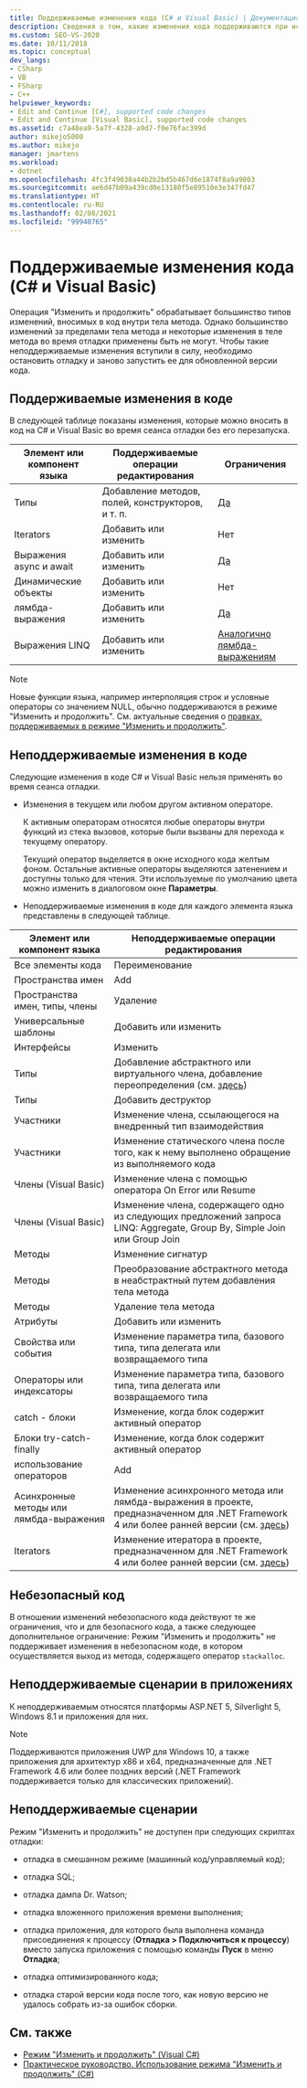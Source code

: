 ```yaml
---
title: Поддерживаемые изменения кода (C# и Visual Basic) | Документация Майкрософт
description: Сведения о том, какие изменения кода поддерживаются при использовании функции "Изменить и продолжить" при отладке проекта на C# или Visual Basic в Visual Studio.
ms.custom: SEO-VS-2020
ms.date: 10/11/2018
ms.topic: conceptual
dev_langs:
- CSharp
- VB
- FSharp
- C++
helpviewer_keywords:
- Edit and Continue [C#], supported code changes
- Edit and Continue [Visual Basic], supported code changes
ms.assetid: c7a48ea9-5a7f-4328-a9d7-f0e76fac399d
author: mikejo5000
ms.author: mikejo
manager: jmartens
ms.workload:
- dotnet
ms.openlocfilehash: 4fc3f49038a44b2b2bd5b467d6e1874f8a9a9803
ms.sourcegitcommit: ae6d47b09a439cd0e13180f5e89510e3e347fd47
ms.translationtype: HT
ms.contentlocale: ru-RU
ms.lasthandoff: 02/08/2021
ms.locfileid: "99940765"
---
```

# <a name="supported-code-changes-c-and-visual-basic"></a>Поддерживаемые изменения кода (C# и Visual Basic)
Операция "Изменить и продолжить" обрабатывает большинство типов изменений, вносимых в код внутри тела метода. Однако большинство изменений за пределами тела метода и некоторые изменения в теле метода во время отладки применены быть не могут. Чтобы такие неподдерживаемые изменения вступили в силу, необходимо остановить отладку и заново запустить ее для обновленной версии кода.

## <a name="supported-changes-to-code"></a>Поддерживаемые изменения в коде

В следующей таблице показаны изменения, которые можно вносить в код на C# и Visual Basic во время сеанса отладки без его перезапуска.

|Элемент или компонент языка|Поддерживаемые операции редактирования|Ограничения|
|-|-|-|
|Типы|Добавление методов, полей, конструкторов, и т. п.|[Да](https://github.com/dotnet/roslyn/blob/master/docs/wiki/EnC-Supported-Edits.md)|
|Iterators|Добавить или изменить|Нет|
|Выражения async и await|Добавить или изменить|[Да](https://github.com/dotnet/roslyn/blob/master/docs/wiki/EnC-Supported-Edits.md)|
|Динамические объекты|Добавить или изменить|Нет|
|лямбда-выражения|Добавить или изменить|[Да](https://github.com/dotnet/roslyn/blob/master/docs/wiki/EnC-Supported-Edits.md)|
|Выражения LINQ|Добавить или изменить|[Аналогично лямбда-выражениям](https://github.com/dotnet/roslyn/blob/master/docs/wiki/EnC-Supported-Edits.md)|

> [!NOTE]
> Новые функции языка, например интерполяция строк и условные операторы со значением NULL, обычно поддерживаются в режиме "Изменить и продолжить". См. актуальные сведения о [правках, поддерживаемых в режиме "Изменить и продолжить"](https://github.com/dotnet/roslyn/blob/master/docs/wiki/EnC-Supported-Edits.md).

## <a name="unsupported-changes-to-code"></a>Неподдерживаемые изменения в коде
 Следующие изменения в коде C# и Visual Basic нельзя применять во время сеанса отладки.

- Изменения в текущем или любом другом активном операторе.

     К активным операторам относятся любые операторы внутри функций из стека вызовов, которые были вызваны для перехода к текущему оператору.

     Текущий оператор выделяется в окне исходного кода желтым фоном. Остальные активные операторы выделяются затенением и доступны только для чтения. Эти используемые по умолчанию цвета можно изменить в диалоговом окне **Параметры**.

- Неподдерживаемые изменения в коде для каждого элемента языка представлены в следующей таблице.

|Элемент или компонент языка|Неподдерживаемые операции редактирования|
|-|-|
|Все элементы кода|Переименование|
|Пространства имен|Add|
|Пространства имен, типы, члены|Удаление|
|Универсальные шаблоны|Добавить или изменить|
|Интерфейсы|Изменить|
|Типы|Добавление абстрактного или виртуального члена, добавление переопределения (см. [здесь](https://github.com/dotnet/roslyn/blob/master/docs/wiki/EnC-Supported-Edits.md))|
|Типы|Добавить деструктор|
|Участники|Изменение члена, ссылающегося на внедренный тип взаимодействия|
|Участники|Изменение статического члена после того, как к нему выполнено обращение из выполняемого кода|
|Члены (Visual Basic)|Изменение члена с помощью оператора On Error или Resume|
|Члены (Visual Basic)|Изменение члена, содержащего одно из следующих предложений запроса LINQ: Aggregate, Group By, Simple Join или Group Join|
|Методы|Изменение сигнатур|
|Методы|Преобразование абстрактного метода в неабстрактный путем добавления тела метода|
|Методы|Удаление тела метода|
|Атрибуты|Добавить или изменить|
|Свойства или события|Изменение параметра типа, базового типа, типа делегата или возвращаемого типа |
|Операторы или индексаторы|Изменение параметра типа, базового типа, типа делегата или возвращаемого типа |
|catch - блоки|Изменение, когда блок содержит активный оператор|
|Блоки try-catch-finally|Изменение, когда блок содержит активный оператор|
|использование операторов|Add|
|Асинхронные методы или лямбда-выражения|Изменение асинхронного метода или лямбда-выражения в проекте, предназначенном для .NET Framework 4 или более ранней версии (см. [здесь](https://github.com/dotnet/roslyn/blob/master/docs/wiki/EnC-Supported-Edits.md))|
|Iterators|Изменение итератора в проекте, предназначенном для .NET Framework 4 или более ранней версии (см. [здесь](https://github.com/dotnet/roslyn/blob/master/docs/wiki/EnC-Supported-Edits.md))|

## <a name="unsafe-code"></a>Небезопасный код
 В отношении изменений небезопасного кода действуют те же ограничения, что и для безопасного кода, а также следующее дополнительное ограничение: Режим "Изменить и продолжить" не поддерживает изменения в небезопасном коде, в котором осуществляется выход из метода, содержащего оператор `stackalloc`.

## <a name="unsupported-app-scenarios"></a>Неподдерживаемые сценарии в приложениях

К неподдерживаемым относятся платформы ASP.NET 5, Silverlight 5, Windows 8.1 и приложения для них.

> [!NOTE]
> Поддерживаются приложения UWP для Windows 10, а также приложения для архитектур x86 и x64, предназначенные для .NET Framework 4.6 или более поздних версий (.NET Framework поддерживается только для классических приложений).

## <a name="unsupported-scenarios"></a>Неподдерживаемые сценарии
 Режим "Изменить и продолжить" не доступен при следующих скриптах отладки:

- отладка в смешанном режиме (машинный код/управляемый код);

- отладка SQL;

- отладка дампа Dr. Watson;

- отладка вложенного приложения времени выполнения;

- отладка приложения, для которого была выполнена команда присоединения к процессу (**Отладка > Подключиться к процессу**) вместо запуска приложения с помощью команды **Пуск** в меню **Отладка**;

- отладка оптимизированного кода;

- отладка старой версии кода после того, как новую версию не удалось собрать из-за ошибок сборки.

## <a name="see-also"></a>См. также
- [Режим "Изменить и продолжить" (Visual C#)](../debugger/edit-and-continue-visual-csharp.md)
- [Практическое руководство. Использование режима "Изменить и продолжить" (C#)](../debugger/how-to-use-edit-and-continue-csharp.md)